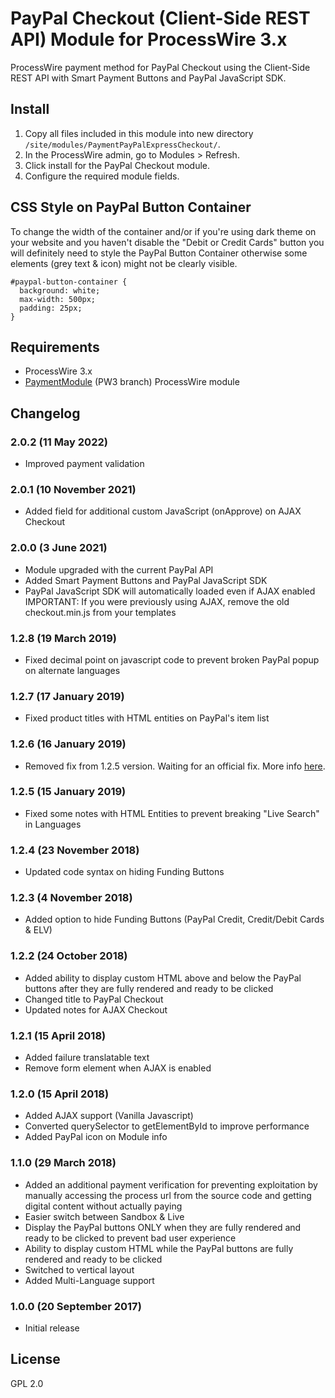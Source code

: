 # PayPal Checkout (Client-Side REST API) Module for ProcessWire 3.x

ProcessWire payment method for PayPal Checkout using the Client-Side REST API with Smart Payment Buttons and PayPal JavaScript SDK.

## Install

1. Copy all files included in this module into new directory `/site/modules/PaymentPayPalExpressCheckout/`.
2. In the ProcessWire admin, go to Modules > Refresh.
3. Click install for the PayPal Checkout module.
4. Configure the required module fields.

## CSS Style on PayPal Button Container

To change the width of the container and/or if you're using dark theme on your website and you haven't disable the "Debit or Credit Cards" button you will definitely need to style the PayPal Button Container otherwise some elements (grey text & icon) might not be clearly visible.
~~~~~
#paypal-button-container {
  background: white;
  max-width: 500px;
  padding: 25px;
}
~~~~~

## Requirements

- ProcessWire 3.x
- [PaymentModule](https://github.com/apeisa/PaymentModule/tree/PW3) (PW3 branch) ProcessWire module

## Changelog

### 2.0.2 (11 May 2022)

- Improved payment validation

### 2.0.1 (10 November 2021)

- Added field for additional custom JavaScript (onApprove) on AJAX Checkout

### 2.0.0 (3 June 2021)

- Module upgraded with the current PayPal API
- Added Smart Payment Buttons and PayPal JavaScript SDK
- PayPal JavaScript SDK will automatically loaded even if AJAX enabled
IMPORTANT: If you were previously using AJAX, remove the old checkout.min.js from your templates

### 1.2.8 (19 March 2019)

- Fixed decimal point on javascript code to prevent broken PayPal popup on alternate languages

### 1.2.7 (17 January 2019)

- Fixed product titles with HTML entities on PayPal's item list

### 1.2.6 (16 January 2019)

- Removed fix from 1.2.5 version. Waiting for an official fix. More info [here](https://github.com/processwire/processwire-issues/issues/126).

### 1.2.5 (15 January 2019)

- Fixed some notes with HTML Entities to prevent breaking "Live Search" in Languages

### 1.2.4 (23 November 2018)

- Updated code syntax on hiding Funding Buttons

### 1.2.3 (4 November 2018)

- Added option to hide Funding Buttons (PayPal Credit, Credit/Debit Cards & ELV)

### 1.2.2 (24 October 2018)

- Added ability to display custom HTML above and below the PayPal buttons after they are fully rendered and ready to be clicked
- Changed title to PayPal Checkout
- Updated notes for AJAX Checkout

### 1.2.1 (15 April 2018)

- Added failure translatable text
- Remove form element when AJAX is enabled

### 1.2.0 (15 April 2018)

- Added AJAX support (Vanilla Javascript)
- Converted querySelector to getElementById to improve performance
- Added PayPal icon on Module info

### 1.1.0 (29 March 2018)

- Added an additional payment verification for preventing exploitation by manually accessing the process url from the source code and getting digital content without actually paying
- Easier switch between Sandbox & Live
- Display the PayPal buttons ONLY when they are fully rendered and ready to be clicked to prevent bad user experience
- Ability to display custom HTML while the PayPal buttons are fully rendered and ready to be clicked
- Switched to vertical layout
- Added Multi-Language support

### 1.0.0 (20 September 2017)

- Initial release

## License

GPL 2.0
